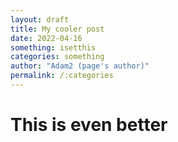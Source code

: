 ```yaml
---
layout: draft
title: My cooler post
date: 2022-04-16
something: isetthis
categories: something
author: "Adam2 (page's author)"
permalink: /:categories
---
```


# This is even better

